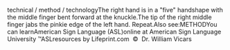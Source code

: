 technical / method / technologyThe right hand is in a "five" handshape with the middle finger bent forward at 
  the knuckle.The tip of the right middle finger jabs the pinkie edge of the left hand. 
  Repeat.Also see:METHODYou can learnAmerican Sign Language (ASL)online at American Sign Language University ™ASLresources by Lifeprint.com  ©  Dr. William Vicars